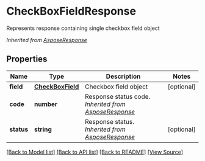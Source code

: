 ﻿# CheckBoxFieldResponse
Represents response containing single checkbox field object

*Inherited from [AsposeResponse](AsposeResponse.md)*
## Properties
Name | Type | Description | Notes
------------ | ------------- | ------------- | -------------
**field** | [**CheckBoxField**](CheckBoxField.md) | Checkbox field object | [optional]
**code** | **number** | Response status code.<br />*Inherited from [AsposeResponse](AsposeResponse.md)* | 
**status** | **string** | Response status.<br />*Inherited from [AsposeResponse](AsposeResponse.md)* | [optional]

[[Back to Model list]](../README.md#documentation-for-models) [[Back to API list]](../README.md#documentation-for-api-endpoints) [[Back to README]](../README.md) [[View Source]](../src/models/checkBoxFieldResponse.ts)

